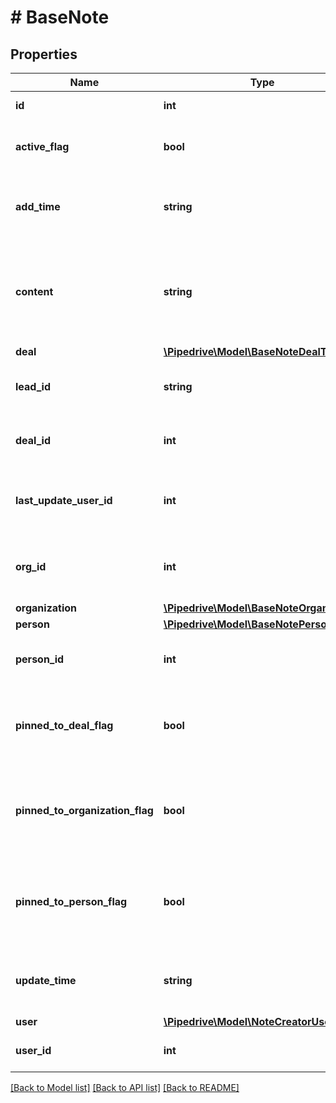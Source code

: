 # # BaseNote

## Properties

Name | Type | Description | Notes
------------ | ------------- | ------------- | -------------
**id** | **int** | The ID of the note | [optional]
**active_flag** | **bool** | Whether the note is active or deleted | [optional]
**add_time** | **string** | The creation date and time of the note | [optional]
**content** | **string** | The content of the note in HTML format. Subject to sanitization on the back-end. | [optional]
**deal** | [**\Pipedrive\Model\BaseNoteDealTitle**](BaseNoteDealTitle.md) |  | [optional]
**lead_id** | **string** | The ID of the lead the note is attached to | [optional]
**deal_id** | **int** | The ID of the deal the note is attached to | [optional]
**last_update_user_id** | **int** | The ID of the user who last updated the note | [optional]
**org_id** | **int** | The ID of the organization the note is attached to | [optional]
**organization** | [**\Pipedrive\Model\BaseNoteOrganization**](BaseNoteOrganization.md) |  | [optional]
**person** | [**\Pipedrive\Model\BaseNotePerson**](BaseNotePerson.md) |  | [optional]
**person_id** | **int** | The ID of the person the note is attached to | [optional]
**pinned_to_deal_flag** | **bool** | If true, the results are filtered by note to deal pinning state | [optional]
**pinned_to_organization_flag** | **bool** | If true, the results are filtered by note to organization pinning state | [optional]
**pinned_to_person_flag** | **bool** | If true, the results are filtered by note to person pinning state | [optional]
**update_time** | **string** | The last updated date and time of the note | [optional]
**user** | [**\Pipedrive\Model\NoteCreatorUser**](NoteCreatorUser.md) |  | [optional]
**user_id** | **int** | The ID of the note creator | [optional]

[[Back to Model list]](../../README.md#models) [[Back to API list]](../../README.md#endpoints) [[Back to README]](../../README.md)
